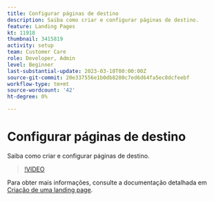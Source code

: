 ```yaml
---
title: Configurar páginas de destino
description: Saiba como criar e configurar páginas de destino.
feature: Landing Pages
kt: 11918
thumbnail: 3415819
activity: setup
team: Customer Care
role: Developer, Admin
level: Beginner
last-substantial-update: 2023-03-10T00:00:00Z
source-git-commit: 20e337556e1b0db8280c7ed6d64fa5ec8dcfeebf
workflow-type: tm+mt
source-wordcount: '42'
ht-degree: 0%

---
```


# Configurar páginas de destino

Saiba como criar e configurar páginas de destino.

>[!VIDEO](https://video.tv.adobe.com/v/3415819/?quality=12)

Para obter mais informações, consulte a documentação detalhada em [Criação de uma landing page](https://experienceleague.adobe.com/docs/campaign-classic/using/designing-content/editing-html-content/creating-a-landing-page.html).
